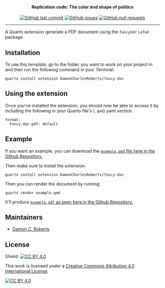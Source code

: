 <h4 align="center">Replication code: The color and shape of politics</h4>
<p align="center">
    <a href="https://github.com/DamonCharlesRoberts/fancy-doc/commits/main">
    <img src="https://img.shields.io/github/last-commit/DamonCharlesRoberts/fancy-doc.svg?style=flat-square&logo=github&logoColor=white"
         alt="GitHub last commit"></a>
    <a href="https://github.com/DamonCharlesRoberts/fancy-doc/issues">
    <img src="https://img.shields.io/github/issues-raw/DamonCharlesRoberts/fancy-doc.svg?style=flat-square&logo=github&logoColor=white"
         alt="GitHub issues"></a>
    <a href="https://github.com/DamonCharlesRoberts/fancy-doc/pulls">
    <img src="https://img.shields.io/github/issues-pr-raw/DamonCharlesRoberts/fancy-doc.svg?style=flat-square&logo=github&logoColor=white"
         alt="GitHub pull requests"></a>
</p>

---

A Quarto extension generate a PDF document using the `fancyhdr` `LaTeX` package.


## Installation

To use this template, go to the folder you want to work on your project in and then run the following command in your Terminal:

```
quarto install extension DamonCharlesRoberts/fancy-doc
```

## Using the extension

Once you've installed the extension, you should now be able to access it by including the following in your Quarto file's (`.qmd`) yaml section.

```
format:
  Fancy-doc-pdf: default
```

## Example
If you want an example, you can download the [`example.qmd` file here in the Github Repository.](https://github.com/DamonCharlesRoberts/fancy-doc/blob/main/example.qmd)

Then make sure to install the extension:

```
quarto install extension DamonCharlesRoberts/fancy-doc
```

Then you can render the document by running

```
quarto render example.qmd
```

It'll produce [`example.pdf` as seen here in the Github Repository.](https://github.com/DamonCharlesRoberts/fancy-doc/blob/main/example.pdf)

## Maintainers

- [Damon C. Roberts](https://github.com/DamonCharlesRoberts)

## License

Shield: [![CC BY 4.0][cc-by-shield]][cc-by]

This work is licensed under a
[Creative Commons Attribution 4.0 International License][cc-by].

[![CC BY 4.0][cc-by-image]][cc-by]

[cc-by]: http://creativecommons.org/licenses/by/4.0/
[cc-by-image]: https://i.creativecommons.org/l/by/4.0/88x31.png
[cc-by-shield]: https://img.shields.io/badge/License-CC%20BY%204.0-lightgrey.svg
